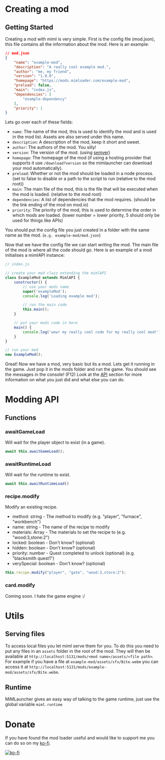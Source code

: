 # Creating a mod

## Getting Started
Creating a mod with miml is very simple. First is the config file (mod.json), this file contains all the information about the mod. Here is an example:
```json
// mod.json
{
    "name": "example-mod",
    "description": "A really cool example mod.",
    "author": "me, my friend",
    "version": "1.0.0",
    "homepage": "https://mods.mimloader.com/example-mod",
    "preload": false,
    "main": "index.js",
    "dependencies": [
        "example-dependency"
    ],
    "priority": 1
}
```

Lets go over each of these fields:
- `name`: The name of the mod, this is used to identify the mod and is used in the mod list. Assets are also served under this name.
- `description`: A description of the mod, keep it short and sweet.
- `author`: The authors of the mod. You silly!
- `version`: The version of the mod. (using [semver](https://semver.org/))
- `homepage`: The homepage of the mod (if using a hosting provider that supports it use `/download?version` so the mimlauncher can download your mod automatically).
- `preload`: Whether or not the mod should be loaded in a node process. (set to false to disable or a path to the script to run (relative to the mod root))
- `main`: The main file of the mod, this is the file that will be executed when the mod is loaded. (relative to the mod root)
- `dependencies`: A list of dependencies that the mod requires. (should be the link ending of the mod on mod.io)
- `priority`: The priority of the mod, this is used to determine the order in which mods are loaded. (lower number = lower priority, 5 should only be used for things like APIs)

You should put the config file you just created in a folder with the same name as the mod. (`e.g. example-mod/mod.json`)

Now that we have the config file we can start writing the mod. The main file of the mod is where all the code should go. Here is an example of a mod initialises a mimlAPI instance:
```js
// index.js

// create your mod class extending the mimlAPI
class ExampleMod extends MimlAPI {
    constructor() {
        // use your mods name
        super('exampleMod');
        console.log('Loading example mod');

        // run the main code
        this.main();
    }

    // put your mods code in here
    main() {
        console.log('wow! my really cool code for my really cool mod!');
    }
}

// run your mod
new ExampleMod();
```

Great! Now we have a mod, very basic but its a mod. Lets get it running in the game. Just pop it in the mods folder and run the game. You should see the messages in the console! (F12)
Look at the [API](#modding-api) section for more information on what you just did and what else you can do.

# Modding API

## Functions

### awaitGameLoad
Will wait for the player object to exist (in a game).

```js
await this.awaitGameLoad();
```

### awaitRuntimeLoad
Will wait for the runtime to exist.

```js
await this.awaitRuntimeLoad()
```

### recipe.modify
Modify an existing recipe.

- method: string - The method to modify (e.g. "player", "furnace", "workbench")
- name: string - The name of the recipe to modify
- materials: Array - The materials to set the recipe to (e.g. "wood:3,stone:2")
- locked: boolean - Don't know? (optional)
- hidden: boolean - Don't know? (optional)
- priority: number - Quest completed to unlock (optional) (e.g. "blacksmith quest1")
- verySpecial: boolean - Don't know? (optional)

```js
this.recipe.modify("player", "gate", "wood:3,store:2");
```

### card.modify

Coming soon. I hate the game engine :/

# Utils
## Serving files
To access local files you let miml serve them for you. To do this you need to put any files in an `assets` folder in the root of the mod. They will then be available at `http://localhost:5131/mods/<mod name>/assets/<file path>`. For example if you have a file at `example-mod/assets/sfx/Bite.webm` you can access it at `http://localhost:5131/mods/example-mod/assets/sfx/Bite.webm`.

## Runtime
MiMLauncher gives an easy way of talking to the game runtime, just use the global variable `miml.runtime`

# Donate
If you have found the mod loader useful and would like to support me you can do so on my [ko-fi](https://ko-fi.com/J3J2R58HH).

[![ko-fi](https://ko-fi.com/img/githubbutton_sm.svg)](https://ko-fi.com/J3J2R58HH)